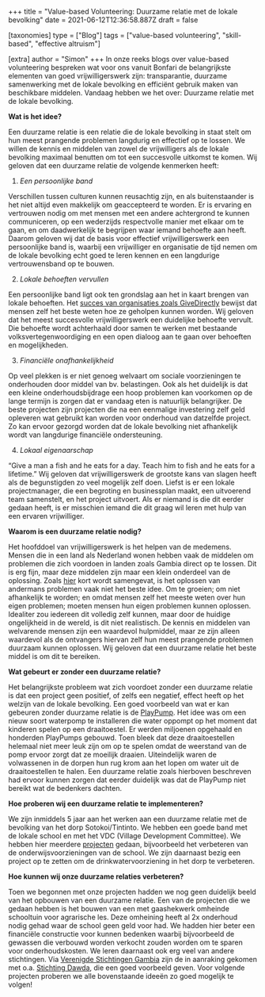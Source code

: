+++
title = "Value-based Volunteering: Duurzame relatie met de lokale bevolking"
date = 2021-06-12T12:36:58.887Z
draft = false

[taxonomies]
type = ["Blog"]
tags = ["value-based volunteering", "skill-based", "effective altruism"]

[extra]
author = "Simon"
+++
In onze reeks blogs over value-based volunteering bespreken wat voor ons vanuit Bonfari de belangrijkste elementen van goed vrijwilligerswerk zijn: transparantie, duurzame samenwerking met de lokale bevolking en efficiënt gebruik maken van beschikbare middelen. Vandaag hebben we het over: Duurzame relatie met de lokale bevolking.<!-- more --> 

**Wat is het idee?**

Een duurzame relatie is een relatie die de lokale bevolking in staat stelt om hun meest prangende problemen langdurig en effectief op te lossen. We willen de kennis en middelen van zowel de vrijwilligers als de lokale bevolking maximaal benutten om tot een succesvolle uitkomst te komen. Wij geloven dat een duurzame relatie de volgende kenmerken heeft:

1. *Een persoonlijke band*

Verschillen tussen culturen kunnen reusachtig zijn, en als buitenstaander is het niet altijd even makkelijk om geaccepteerd te worden. Er is ervaring en vertrouwen nodig om met mensen met een andere achtergrond te kunnen communiceren, op een wederzijds respectvolle manier met elkaar om te gaan, en om daadwerkelijk te begrijpen waar iemand behoefte aan heeft. Daarom geloven wij dat de basis voor effectief vrijwilligerswerk een persoonlijke band is, waarbij een vrijwilliger en organisatie de tijd nemen om de lokale bevolking echt goed te leren kennen en een langdurige vertrouwensband op te bouwen.

2. *Lokale behoeften vervullen*

Een persoonlijke band ligt ook ten grondslag aan het in kaart brengen van lokale behoeften. Het [succes van organisaties zoals GiveDirectly](https://www.givewell.org/charities/give-directly) bewijst dat mensen zelf het beste weten hoe ze geholpen kunnen worden. Wij geloven dat het meest succesvolle vrijwilligerswerk een duidelijke behoefte vervult. Die behoefte wordt achterhaald door samen te werken met bestaande volksvertegenwoordiging en een open dialoog aan te gaan over behoeften en mogelijkheden.

3. *Financiële onafhankelijkheid*

Op veel plekken is er niet genoeg welvaart om sociale voorzieningen te onderhouden door middel van bv. belastingen. Ook als het duidelijk is dat een kleine onderhoudsbijdrage een hoop problemen kan voorkomen op de lange termijn is zorgen dat er vandaag eten is natuurlijk belangrijker. De beste projecten zijn projecten die na een eenmalige investering zelf geld opleveren wat gebruikt kan worden voor onderhoud van datzelfde project. Zo kan ervoor gezorgd worden dat de lokale bevolking niet afhankelijk wordt van langdurige financiële ondersteuning.

4. *Lokaal eigenaarschap*

“Give a man a fish and he eats for a day. Teach him to fish and he eats for a lifetime.” Wij geloven dat vrijwilligerswerk de grootste kans van slagen heeft als de begunstigden zo veel mogelijk zelf doen. Liefst is er een lokale projectmanager, die een begroting en businessplan maakt, een uitvoerend team samenstelt, en het project uitvoert. Als er niemand is die dit eerder gedaan heeft, is er misschien iemand die dit graag wil leren met hulp van een ervaren vrijwilliger. 

**Waarom is een duurzame relatie nodig?**

Het hoofddoel van vrijwilligerswerk is het helpen van de medemens. Mensen die in een land als Nederland wonen hebben vaak de middelen om problemen die zich voordoen in landen zoals Gambia direct op te lossen. Dit is erg fijn, maar deze middelen zijn maar een klein onderdeel van de oplossing. Zoals [hier](https://exploringyourmind.com/3-reasons-not-solve-peoples-problems/) kort wordt samengevat, is het oplossen van andermans problemen vaak niet het beste idee. Om te groeien; om niet afhankelijk te worden; en omdat mensen zelf het meeste weten over hun eigen problemen; moeten mensen hun eigen problemen kunnen oplossen. Idealiter zou iedereen dit volledig zelf kunnen, maar door de huidige ongelijkheid in de wereld, is dit niet realistisch. De kennis en middelen van welvarende mensen zijn een waardevol hulpmiddel, maar ze zijn alleen waardevol als de ontvangers hiervan zelf hun meest prangende problemen duurzaam kunnen oplossen. Wij geloven dat een duurzame relatie het beste middel is om dit te bereiken.

**Wat gebeurt er zonder een duurzame relatie?**

Het belangrijkste probleem wat zich voordoet zonder een duurzame relatie is dat een project geen positief, of zelfs een negatief, effect heeft op het welzijn van de lokale bevolking. Een goed voorbeeld van wat er kan gebeuren zonder duurzame relatie is de [PlayPump](https://news.climate.columbia.edu/2010/07/01/the-playpump-what-went-wrong/). Het idee was om een nieuw soort waterpomp te installeren die water oppompt op het moment dat kinderen spelen op een draaitoestel. Er werden miljoenen opgehaald en honderden PlayPumps gebouwd. Toen bleek dat deze draaitoestellen helemaal niet meer leuk zijn om op te spelen omdat de weerstand van de pomp ervoor zorgt dat ze moeilijk draaien. Uiteindelijk waren de volwassenen in de dorpen hun rug krom aan het lopen om water uit de draaitoestellen te halen. Een duurzame relatie zoals hierboven beschreven had ervoor kunnen zorgen dat eerder duidelijk was dat de PlayPump niet bereikt wat de bedenkers dachten.

**Hoe proberen wij een duurzame relatie te implementeren?** 

We zijn inmiddels 5 jaar aan het werken aan een duurzame relatie met de bevolking van het dorp Sotokoi/Tintinto. We hebben een goede band met de lokale school en met het VDC (Village Development Committee). We hebben hier meerdere [projecten](https://bonfari.net/projecten/) gedaan, bijvoorbeeld het verbeteren van de onderwijsvoorzieningen van de school. We zijn daarnaast bezig een project op te zetten om de drinkwatervoorziening in het dorp te verbeteren.

**Hoe kunnen wij onze duurzame relaties verbeteren?** 

Toen we begonnen met onze projecten hadden we nog geen duidelijk beeld van het opbouwen van een duurzame relatie. Een van de projecten die we gedaan hebben is het bouwen van een met gaashekwerk omheinde schooltuin voor agrarische les. Deze omheining heeft al 2x onderhoud nodig gehad waar de school geen geld voor had. We hadden hier beter een financiële constructie voor kunnen bedenken waarbij bijvoorbeeld de gewassen die verbouwd worden verkocht zouden worden om te sparen voor onderhoudskosten. We leren daarnaast ook erg veel van andere stichtingen. Via [Verenigde Stichtingen Gambia](https://www.vsgambia.com/) zijn de in aanraking gekomen met o.a. [Stichting Dawda](https://www.dawdasg.nl/), die een goed voorbeeld geven. Voor volgende projecten proberen we alle bovenstaande ideeën zo goed mogelijk te volgen!